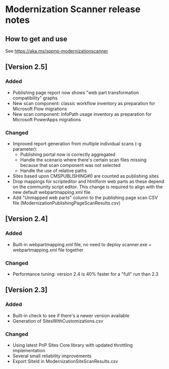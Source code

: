 # Modernization Scanner release notes

## How to get and use

See https://aka.ms/sppnp-modernizationscanner

## [Version 2.5]

### Added

- Publishing page report now shows "web part transformation compatibility" graphs
- New scan component: classic workflow inventory as preparation for Microsoft Flow migrations
- New scan component: InfoPath usage inventory as preparation for Microsoft PowerApps migrations

### Changed

- Improved report generation from multiple individual scans (-g parameter):
  - Publishing portal now is correctly aggregated
  - Handle the scenario where there's certain scan files missing because that scan component was not selected
  - Handle the use of relative paths
- Sites based upon CMSPUBLISHING#0 are counted as publishing sites
- Drop mappings for scripteditor and htmlform web parts as these depend on the community script editor. This change is required to align with the new default webpartmapping.xml file
- Add "Unmapped web parts" column to the publishing page scan CSV file (ModernizationPublishingPageScanResults.csv)

## [Version 2.4]

### Added

- Built-in webpartmapping.xml file, no need to deploy scanner.exe + webpartmapping.xml file together

### Changed

- Performance tuning: version 2.4 is 40% faster for a "full" run than 2.3

## [Version 2.3]

### Added

- Built-in check to see if there's a newer version available
- Generation of SitesWithCustomizations.csv

### Changed

- Using latest PnP Sites Core library with updated throttling implementation
- Several small reliability improvements
- Export SiteId in ModernizationSiteScanResults.csv